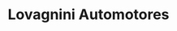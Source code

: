 ---
title: "Lovagnini Automotores"
url: /cipolletti/lovagnini-automotores-los-pioneros/
shop: coche
---